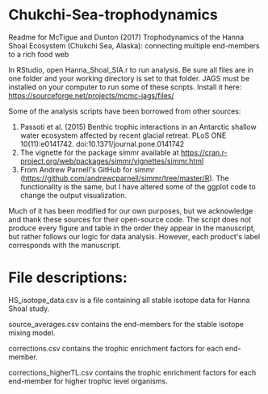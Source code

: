 # Chukchi-Sea-trophodynamics

Readme for McTigue and Dunton (2017) Trophodynamics of the Hanna Shoal Ecosystem (Chukchi Sea, Alaska): connecting multiple end-members to a rich food web


In RStudio, open Hanna_Shoal_SIA.r to run analysis. Be sure all files are in one folder and your working directory is set to that folder.
JAGS must be installed on your computer to run some of these scripts. Install it here: https://sourceforge.net/projects/mcmc-jags/files/


Some of the analysis scripts have been borrowed from other sources: 
1) Passoti et al. (2015) Benthic trophic interactions in an Antarctic shallow water ecosystem affected by recent glacial retreat. PLoS ONE 10(11):e0141742. doi:10.1371/journal.pone.0141742
2) The vignette for the package simmr available at https://cran.r-project.org/web/packages/simmr/vignettes/simmr.html
3) From Andrew Parnell's GitHub for simmr (https://github.com/andrewcparnell/simmr/tree/master/R). The functionality is the same, but I have altered some of the ggplot code to change the output visualization.

Much of it has been modified for our own purposes, but we acknowledge and thank these sources for their open-source code.
The script does not produce every figure and table in the order they appear in the manuscript, but rather follows our logic for data analysis. However, each product's label corresponds with the manuscript.

# File descriptions:

HS_isotope_data.csv is a file containing all stable isotope data for Hanna Shoal study.

source_averages.csv contains the end-members for the stable isotope mixing model.

corrections.csv contains the trophic enrichment factors for each end-member.

corrections_higherTL.csv contains the trophic enrichment factors for each end-member for higher trophic level organisms.
